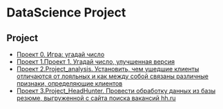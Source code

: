 # DataScience Project

## Project

* [Проект 0. Игра: угадай число](https://github.com/AbiNazim/Study_DataScience/tree/main/project_0)
* [Проект 1.Проект 1. Угадай число, улучшенная версия](https://github.com/AbiNazim/Study_DataScience/tree/main/project%201)
* [Проект 2.Project_analysis. Установить, чем ушедшие клиенты отличаются от лояльных и как между собой связаны различные признаки, определяющие клиентов](https://github.com/AbiNazim/Study_DataScience/tree/main/project_analysis)
* [Проект 3.Project_HeadHunter. Провести обработку данных из базы резюме, выгруженной с сайта поиска вакансий hh.ru](https://github.com/AbiNazim/Study_DataScience/tree/main/project_analysis)

